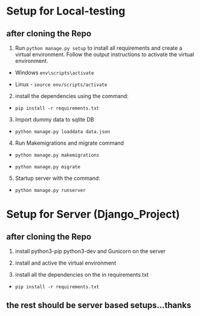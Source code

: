 # Setup for Local-testing 
## after cloning the Repo

1. Run `python manage.py setup` to install all requirements and create a virtual environment. Follow the output instructions to activate the virtual environment.

- Windows `env\scripts\activate`

- Linux - `source env/scripts/activate`


2. install the dependencies using the command:

- `pip install -r requirements.txt`
 
3. Import dummy data to sqlite DB
 
- `python manage.py loaddata data.json`

4. Run Makemigrations and migrate command

- `python manage.py makemigrations`

- `python manage.py migrate`

5. Startup server with the command:

- `python manage.py runserver`



# Setup for Server (Django_Project)
## after cloning the Repo

1. install python3-pip python3-dev and Gunicorn on the server

2. install and active the virtual environment

3. install all the dependencies on the in requirements.txt

- `pip install -r requirements.txt`

## the rest should be server based setups...thanks